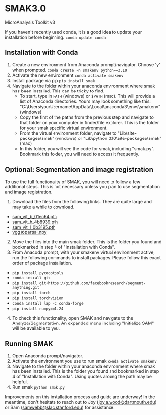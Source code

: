 # SMAK3.0
MicroAnalysis Toolkit v3

If you haven't recently used conda, it is a good idea to update your installation before beginning. `conda update conda`

## Installation with Conda
1. Create a new environment from Anaconda prompt/navigator. Choose 'y' when prompted.
`conda create -n smakenv python==3.10
`
2. Activate the new environment
`conda activate smakenv
`
3. Install package via pip
`pip install smak
`
4. Navigate to the folder within your anaconda environment where smak has been installed. This can be tricky to find. 
   - To start, type in `PATH` (windows) or `$PATH` (mac). This will provide a list of Anaconda directories. Yours may look something like this: "C:\Users\yourUsername\AppData\Local\anaconda3\envs\smakenv" (windows)
   - Copy the first of the paths from the previous step and navigate to that folder on your computer in finder/file explorer. This is the folder for your smak specific virtual environment. 
   - From the virtual environment folder, navigate to "Lib\site-packages\smak" (windows) or "Lib\python 3.10\site-packages\smak"(mac)
   - In this folder, you will see the code for smak, including "smak.py". Bookmark this folder, you will need to access it frequently.

## Optional: Segmentation and image registration
To use the full functionality of SMAK, you will need to follow a few additional steps. This is not necessary unless you plan to use segmentation and image registration. 
1. Download the files from the following links. They are quite large and may take a while to download.
  - [sam_vit_b_01ec64.pth](https://www.dropbox.com/scl/fi/b0gt93cgqwyeksb1wb0gw/sam_vit_b_01ec64.pth?rlkey=zza3ehiroiow3celno7iw8gza&dl=1)
  - [sam_vit_h_4b8939.pth](https://www.dropbox.com/s/brcy0416evm772m/sam_vit_h_4b8939.pth?dl=1)
  - [sam_vit_l_0b3195.pth](https://www.dropbox.com/s/21rtkc1s0vaxapm/sam_vit_l_0b3195.pth?dl=1)
  - [vgg16partial.npy](https://www.dropbox.com/scl/fi/evb0yte787q7ng6aax6m3/vgg16partial.npy?rlkey=fu8xw941sv87x3q8o5jg0prwo&dl=1)
2. Move the files into the main smak folder. This is the folder you found and bookmarked in step 4 of "Installation with Conda".
3. From Anacoda prompt, with your smakenv virtual environment active, run the following commands to install packages. Please follow this exact order of package installation. 
 - `pip install pycocotools`
 - `conda install git`
 - `pip install git+https://github.com/facebookresearch/segment-anything.git`
 - `pip install torch`
 - `pip install torchvision`
 - `conda install lap -c conda-forge`
 - `pip install numpy==1.24`
4. To check this functionality, open SMAK and navigate to the Analyze/Segmentation. An expanded menu including "Initialize SAM" will be available to you. 

## Running SMAK
1. Open Anaconda prompt/navigator.
2. Activate the environment you use to run smak
`conda activate smakenv
`
3. Navigate to the folder within your anaconda environment where smak has been installed. This is the folder you found and bookmarked in step 4 of "Installation with Conda". Using quotes aroung the path may be helpful. 
5. Run smak
`python smak.py
`

Improvements on this installation process and guide are underway! In the meantime, don't hesitate to reach out to Joy (joy.a.wood@dartmouth.edu) or Sam (samwebb@slac.stanford.edu) for assistance. 
